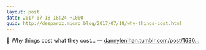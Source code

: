 ```yaml
---
layout: post
date: 2017-07-18 18:24 +1000
guid: http://desparoz.micro.blog/2017/07/18/why-things-cost.html
---
```

🔗 Why things cost what they cost… — [dannylenihan.tumblr.com/post/1630...](http://dannylenihan.tumblr.com/post/163049253960/why-things-cost-what-they-cost)
